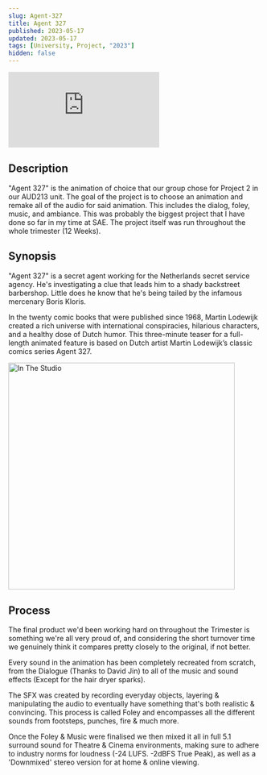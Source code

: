 ```yaml
---
slug: Agent-327
title: Agent 327
published: 2023-05-17
updated: 2023-05-17
tags: [University, Project, "2023"]
hidden: false
---
```


<script>
  import InTheStudio from "./In-The-Studio.jpg?w=500;700;900;1200;1600&avif&srcset"
</script>

<iframe class="youtube" src="https://www.youtube.com/embed/1c9K7qqxB6A" title="YouTube video player" frameborder="0" allowfullscreen></iframe>

## Description

"Agent 327" is the animation of choice that our group chose for Project 2 in our AUD213 unit. The goal of the project is to choose an animation and remake all of the audio for said animation. This includes the dialog, foley, music, and ambiance. This was probably the biggest project that I have done so far in my time at SAE. The project itself was run throughout the whole trimester (12 Weeks).

## Synopsis

"Agent 327" is a secret agent working for the Netherlands secret service agency. He's investigating a clue that leads him to a shady backstreet barbershop. Little does he know that he's being tailed by the infamous mercenary Boris Kloris.

In the twenty comic books that were published since 1968, Martin Lodewijk created a rich universe with international conspiracies, hilarious characters, and a healthy dose of Dutch humor. This three-minute teaser for a full-length animated feature is based on Dutch artist Martin Lodewijk’s classic comics series Agent 327.

<img srcset={InTheStudio} alt="In The Studio" width="450" />

## Process

The final product we'd been working hard on throughout the Trimester is something we're all very proud of, and considering the short turnover time we genuinely think it compares pretty closely to the original, if not better.

Every sound in the animation has been completely recreated from scratch, from the Dialogue (Thanks to David Jin) to all of the music and sound effects (Except for the hair dryer sparks).

The SFX was created by recording everyday objects, layering & manipulating the audio to eventually have something that's both realistic & convincing. This process is called Foley and encompasses all the different sounds from footsteps, punches, fire & much more.

Once the Foley & Music were finalised we then mixed it all in full 5.1 surround sound for Theatre & Cinema environments, making sure to adhere to industry norms for loudness (-24 LUFS. -2dBFS True Peak), as well as a 'Downmixed' stereo version for at home & online viewing.

<br>
